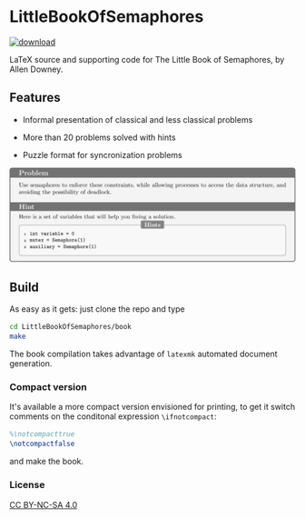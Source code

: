 
# LittleBookOfSemaphores

[![download](https://img.shields.io/badge/download-book-success.svg?style=popout-square&logo=github)](https://raw.githubusercontent.com/platipo/LittleBookOfSemaphores/master/book/LittleBookOfSemaphores.pdf)

LaTeX source and supporting code for The Little Book of Semaphores, by Allen Downey.

## Features

 - Informal presentation of classical and less classical problems

 - More than 20 problems solved with hints

 - Puzzle format for syncronization problems

![Problem format](https://github.com/platipo/LittleBookOfSemaphores/blob/master/problem-preview.jpg)

## Build

As easy as it gets: just clone the repo and type

```bash
cd LittleBookOfSemaphores/book
make
```

The book compilation takes advantage of `latexmk` automated document generation.

### Compact version
It's available a more compact version envisioned for printing, to get it switch comments on the conditonal expression `\ifnotcompact`:

```LaTeX
%\notcompacttrue
\notcompactfalse
```

and make the book.

### License
[CC BY-NC-SA 4.0](https://creativecommons.org/licenses/by-nc-sa/4.0/)
